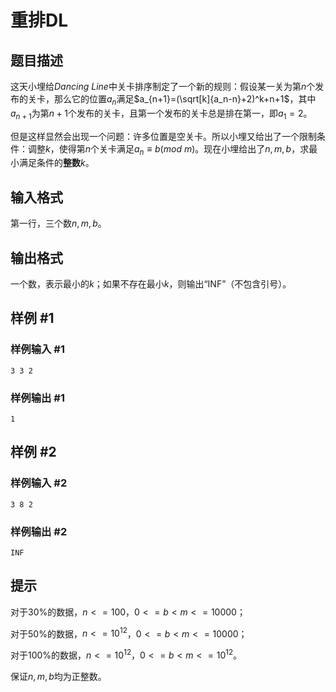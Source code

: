 # 重排DL

## 题目描述

这天小埋给$Dancing$ $Line$中关卡排序制定了一个新的规则：假设某一关为第$n$个发布的关卡，那么它的位置$a_n$满足$a_{n+1}=(\sqrt[k]{a_n-n}+2)^k+n+1$，其中$a_{n+1}$为第$n+1$个发布的关卡，且第一个发布的关卡总是排在第一，即$a_1=2$。

但是这样显然会出现一个问题：许多位置是空关卡。所以小埋又给出了一个限制条件：调整$k$，使得第$n$个关卡满足$a_n \equiv b(mod$ $m)$。现在小埋给出了$n,m,b$，求最小满足条件的**整数**$k$。

## 输入格式

第一行，三个数$n,m,b$。

## 输出格式

一个数，表示最小的$k$；如果不存在最小$k$，则输出“INF”（不包含引号）。

## 样例 #1

### 样例输入 #1
```
3 3 2
```

### 样例输出 #1

```
1
```

## 样例 #2

### 样例输入 #2
```
3 8 2
```

### 样例输出 #2

```
INF
```

## 提示

对于$30$%的数据，$n<=100$，$0<=b<m<=10000$；

对于$50$%的数据，$n<=10^{12}$，$0<=b<m<=10000$；

对于$100$%的数据，$n<=10^{12}$，$0<=b<m<=10^{12}$。

保证$n,m,b$均为正整数。
